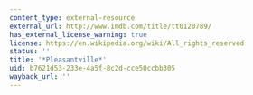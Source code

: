 ```yaml
---
content_type: external-resource
external_url: http://www.imdb.com/title/tt0120789/
has_external_license_warning: true
license: https://en.wikipedia.org/wiki/All_rights_reserved
status: ''
title: '*Pleasantville*'
uid: b7621d53-233e-4a5f-8c2d-cce50ccbb305
wayback_url: ''
---
```

